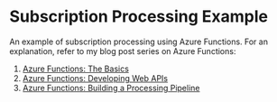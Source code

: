 # Subscription Processing Example

An example of subscription processing using Azure Functions. For an explanation, refer to my blog post series on Azure Functions:

1. [Azure Functions: The Basics](https://waymack.net/azure-functions-part-1-the-basics/)
1. [Azure Functions: Developing Web APIs](https://waymack.net/azure-functions-part-2-developing-web-apis/)
1. [Azure Functions: Building a Processing Pipeline](https://waymack.net/azure-functions-part-3-building-a-processing-pipeline/)
